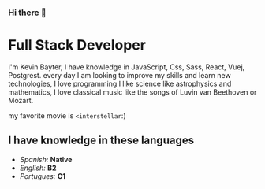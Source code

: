 ### __Hi there 👋__

<!--
**kevinbayter/kevinbayter** is a ✨ _special_ ✨ repository because its `README.md` (this file) appears on your GitHub profile.

Here are some ideas to get you started:

- 🔭 I’m currently working on ...
- 🌱 I’m currently learning ...
- 👯 I’m looking to collaborate on ...
- 🤔 I’m looking for help with ...
- 💬 Ask me about ...
- 📫 How to reach me: ...
- 😄 Pronouns: ...
- ⚡ Fun fact: ...
-->
# Full Stack Developer
I'm Kevin Bayter, I have knowledge in JavaScript, Css, Sass, React, Vuej, Postgrest. every day I am looking to improve my skills and learn new technologies, I love programming
I like science like astrophysics and mathematics, I love classical music like the songs of Luvin van Beethoven or Mozart.

my favorite movie is `<interstellar`:)

## I have knowledge in these languages
* _Spanish:_ __Native__
* _English:_ __B2__
* _Portugues:_ __C1__
